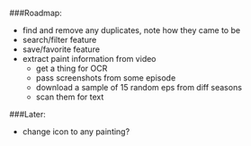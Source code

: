 ###Roadmap:
- find and remove any duplicates, note how they came to be
- search/filter feature
- save/favorite feature
- extract paint information from video 
  - get a thing for OCR
  - pass screenshots from some episode 
  - download a sample of 15 random eps from diff seasons
  - scan them for text

###Later:
- change icon to any painting?
